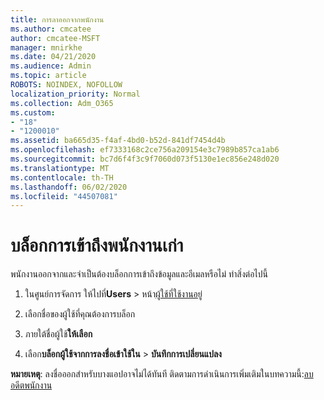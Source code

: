 ```yaml
---
title: การลาออกจากพนักงาน
ms.author: cmcatee
author: cmcatee-MSFT
manager: mnirkhe
ms.date: 04/21/2020
ms.audience: Admin
ms.topic: article
ROBOTS: NOINDEX, NOFOLLOW
localization_priority: Normal
ms.collection: Adm_O365
ms.custom:
- "18"
- "1200010"
ms.assetid: ba665d35-f4af-4bd0-b52d-841df7454d4b
ms.openlocfilehash: ef7333168c2ce756a209154e3c7989b857ca1ab6
ms.sourcegitcommit: bc7d6f4f3c9f7060d073f5130e1ec856e248d020
ms.translationtype: MT
ms.contentlocale: th-TH
ms.lasthandoff: 06/02/2020
ms.locfileid: "44507081"
---
```

# <a name="block-access-to-a-former-employee"></a>บล็อกการเข้าถึงพนักงานเก่า

พนักงานออกจากและจําเป็นต้องบล็อกการเข้าถึงข้อมูลและอีเมลหรือไม่ ทําสิ่งต่อไปนี้
  
1. ในศูนย์การจัดการ ให้ไปที่**Users** \> หน้า[ผู้ใช้ที่ใช้งานอยู่](https://go.microsoft.com/fwlink/p/?linkid=834822)

2. เลือกชื่อของผู้ใช้ที่คุณต้องการบล็อก

3. ภายใต้ชื่อผู้ใช้**ให้เลือก**

4. เลือก**บล็อกผู้ใช้จากการลงชื่อเข้าใช้ใน** \> **บันทึกการเปลี่ยนแปลง**

**หมายเหตุ**: ลงชื่อออกสําหรับบางแอปอาจไม่ได้ทันที ติดตามการดําเนินการเพิ่มเติมในบทความนี้:[ลบอดีตพนักงาน](https://docs.microsoft.com/microsoft-365/admin/add-users/remove-former-employee)